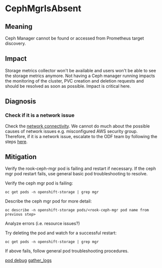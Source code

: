 # CephMgrIsAbsent

## Meaning

Ceph Manager cannot be found or accessed from Prometheus target discovery.

## Impact

Storage metrics collector won't be available and users won't be able to see
the storage metrics anymore. Not having a Ceph manager running impacts the
monitoring of the cluster, PVC creation and deletion requests and should be
resolved as soon as possible. Impact is critical here.

## Diagnosis

### Check if it is a network issue
Check the [network connectivity](helpers/networkConnectivity.md).
We cannot do much about the possible causes of network issues
e.g. misconfigured AWS security group.
Therefore, if it is a network issue, escalate to the ODF team by following
the steps [here](helpers/sre-to-engineering-escalation.md#procedure).

## Mitigation

Verify the rook-ceph-mgr pod is failing and restart if necessary.
If the ceph mgr pod restart fails, use general basic pod troubleshooting to resolve.

Verify the ceph mgr pod is failing:

    oc get pods -n openshift-storage | grep mgr

Describe the ceph mgr pod for more detail:

    oc describe -n openshift-storage pods/<rook-ceph-mgr pod name from previous step>

Analyze errors (i.e. resource issues?)

Try deleting the pod and watch for a successful restart:

    oc get pods -n openshift-storage | grep mgr

If above fails, follow general pod troubleshooting procedures.

[pod debug](helpers/podDebug.md) [gather_logs](helpers/gatherLogs.md)

